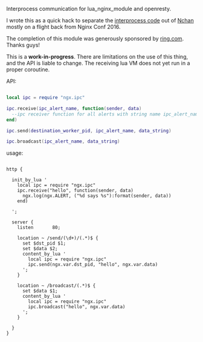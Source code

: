 Interprocess communication for lua_nginx_module and openresty. 

I wrote this as a quick hack to separate the [interprocess code](https://github.com/slact/nchan/tree/master/src/store/memory) out of [Nchan](https://github.com/slact/nchan) mostly on a flight back from Nginx Conf 2016.

The completion of this module was generously sponsored by [ring.com](httos://ring.com). Thanks guys!

This is a **work-in-progress**. There are limitations on the use of this thing, and the API is liable to change.
The receiving lua VM does not yet run in a proper coroutine.



API:
```lua

local ipc = require "ngx.ipc"

ipc.receive(ipc_alert_name, function(sender, data)
  --ipc receiver function for all alerts with string name ipc_alert_name
end)

ipc.send(destination_worker_pid, ipc_alert_name, data_string)

ipc.broadcast(ipc_alert_name, data_string)


```



usage:

```nginx

http {

  init_by_lua '
    local ipc = require "ngx.ipc"
    ipc.receive("hello", function(sender, data)
      ngx.log(ngx.ALERT, ("%d says %s"):format(sender, data))
    end)
    
  ';
  
  server {
    listen       80;
    
    location ~ /send/(\d+)/(.*)$ {
      set $dst_pid $1;
      set $data $2;
      content_by_lua '
        local ipc = require "ngx.ipc"
        ipc.send(ngx.var.dst_pid, "hello", ngx.var.data)
      ';
    }
    
    location ~ /broadcast/(.*)$ {
      set $data $1;
      content_by_lua '
        local ipc = require "ngx.ipc"
        ipc.broadcast("hello", ngx.var.data)
      ';
    }
    
  }
}

```
